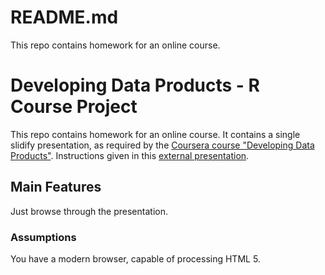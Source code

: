 # README.md

This repo contains homework for an online course.



Developing Data Products - R Course Project
=======================

This repo contains homework for an online course.
It contains a single slidify presentation, as required by  the [Coursera course "Developing Data Products"][1]. 
Instructions given in this [external presentation][2].   

Main Features
-------------
Just  browse through the presentation.


### Assumptions

You have a modern browser, capable of processing HTML 5.

 [1]: http://datasciencespecialization.github.io/ddp/
 [2]: http://rpubs.com/thoughtfulbloke/25103
